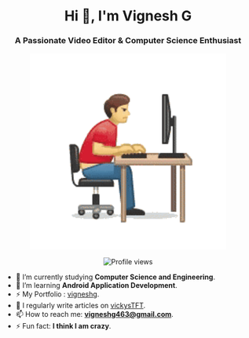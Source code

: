<h1 align="center">Hi 👋, I'm Vignesh G</h1>
<h3 align="center">A Passionate Video Editor & Computer Science Enthusiast</h3>

<p align="center">
  <img src="https://github.com/Sweety-Vigneshg/Sweety-Vigneshg/blob/main/online.gif" alt="coding" width="400">
</p>

<p align="center">
  <img src="https://komarev.com/ghpvc/?username=vigneshg&label=Profile%20views&color=0e75b6&style=flat" alt="Profile views" />
</p>

- 🔭 I’m currently studying **Computer Science and Engineering**.
- 🌱 I’m learning **Android Application Development**.
- ⚡ My Portfolio : [vigneshg](https://vigneshgbe.neocities.org).
- 📝 I regularly write articles on [vickysTFT](https://vickystft.blogspot.com).
- 📫 How to reach me: **vigneshg463@gmail.com**.
- ⚡ Fun fact: **I think I am crazy**.


  
